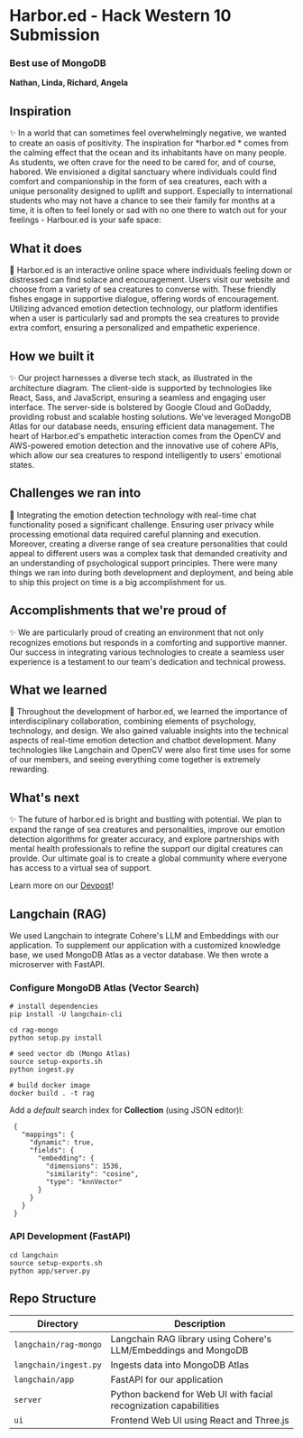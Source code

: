 # Harbor.ed - Hack Western 10 Submission
### Best use of MongoDB
<b> Nathan, Linda, Richard, Angela </b>

## Inspiration
✨ In a world that can sometimes feel overwhelmingly negative, we wanted to create an oasis of positivity. The inspiration for *harbor.ed * comes from the calming effect that the ocean and its inhabitants have on many people. As students, we often crave for the need to be cared for, and of course, habored. We envisioned a digital sanctuary where individuals could find comfort and companionship in the form of sea creatures, each with a unique personality designed to uplift and support. Especially to international students who may not have a chance to see their family for months at a time, it is often to feel lonely or sad with no one there to watch out for your feelings - Harbour.ed is your safe space:

## What it does
🌊 Harbor.ed is an interactive online space where individuals feeling down or distressed can find solace and encouragement. Users visit our website and choose from a variety of sea creatures to converse with. These friendly fishes engage in supportive dialogue, offering words of encouragement. Utilizing advanced emotion detection technology, our platform identifies when a user is particularly sad and prompts the sea creatures to provide extra comfort, ensuring a personalized and empathetic experience.

## How we built it
✨ Our project harnesses a diverse tech stack, as illustrated in the architecture diagram. The client-side is supported by technologies like React, Sass, and JavaScript, ensuring a seamless and engaging user interface. The server-side is bolstered by Google Cloud and GoDaddy, providing robust and scalable hosting solutions. We've leveraged MongoDB Atlas for our database needs, ensuring efficient data management. The heart of Harbor.ed's empathetic interaction comes from the OpenCV and AWS-powered emotion detection and the innovative use of cohere APIs, which allow our sea creatures to respond intelligently to users' emotional states.

## Challenges we ran into
🌊 Integrating the emotion detection technology with real-time chat functionality posed a significant challenge. Ensuring user privacy while processing emotional data required careful planning and execution. Moreover, creating a diverse range of sea creature personalities that could appeal to different users was a complex task that demanded creativity and an understanding of psychological support principles. There were many things we ran into during both development and deployment, and being able to ship this project on time is a big accomplishment for us.

## Accomplishments that we're proud of
✨ We are particularly proud of creating an environment that not only recognizes emotions but responds in a comforting and supportive manner. Our success in integrating various technologies to create a seamless user experience is a testament to our team's dedication and technical prowess.

## What we learned
🌊 Throughout the development of harbor.ed, we learned the importance of interdisciplinary collaboration, combining elements of psychology, technology, and design. We also gained valuable insights into the technical aspects of real-time emotion detection and chatbot development. Many technologies like Langchain and OpenCV were also first time uses for some of our members, and seeing everything come together is extremely rewarding.

## What's next
✨ The future of harbor.ed is bright and bustling with potential. We plan to expand the range of sea creatures and personalities, improve our emotion detection algorithms for greater accuracy, and explore partnerships with mental health professionals to refine the support our digital creatures can provide. Our ultimate goal is to create a global community where everyone has access to a virtual sea of support.

Learn more on our [Devpost](https://devpost.com/software/harbor-ed)!

## Langchain (RAG)

We used Langchain to integrate Cohere's LLM and Embeddings with our application. To supplement our application with a customized knowledge base, we used MongoDB Atlas as a vector database. We then wrote a microserver with FastAPI.

### Configure MongoDB Atlas (Vector Search)
```
# install dependencies
pip install -U langchain-cli

cd rag-mongo
python setup.py install

# seed vector db (Mongo Atlas)
source setup-exports.sh 
python ingest.py

# build docker image
docker build . -t rag

```

Add a *default* search index for **Collection** (using JSON editor)l:
```
 {
   "mappings": {
     "dynamic": true,
     "fields": {
       "embedding": {
         "dimensions": 1536,
         "similarity": "cosine",
         "type": "knnVector"
       }
     }
   }
 }
 ```


### API Development (FastAPI)
```
cd langchain
source setup-exports.sh 
python app/server.py
```



## Repo Structure
<!-- Table -->
| Directory | Description |
| --- | --- |
| `langchain/rag-mongo` | Langchain RAG library using Cohere's LLM/Embeddings and MongoDB |
| `langchain/ingest.py` | Ingests data into MongoDB Atlas |
| `langchain/app`       | FastAPI for our application |
| `server`              | Python backend for Web UI with facial recognization capabilities |
| `ui`                  | Frontend Web UI using React and Three.js |

